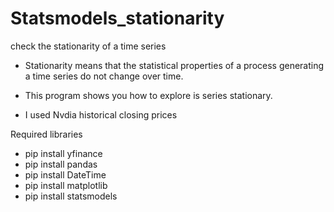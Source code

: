 # Statsmodels_stationarity
check the stationarity of a time series

* Stationarity means that the statistical properties of a process generating a time series do not change over time.

* This program shows you how to explore is series stationary.
* I used Nvdia historical closing prices

Required libraries
* pip install yfinance
* pip install pandas
* pip install DateTime
* pip install matplotlib
* pip install statsmodels
